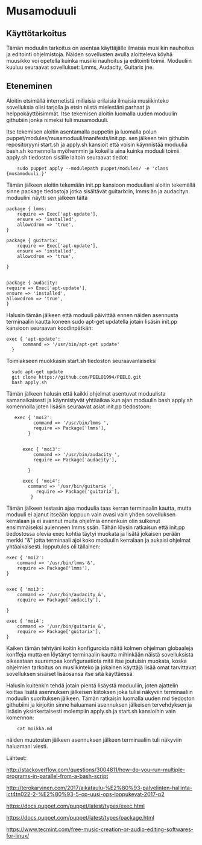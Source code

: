 # Musamoduuli

## Käyttötarkoitus

Tämän moduulin tarkoitus on asentaa käyttäjälle ilmaisia musiikin nauhoitus ja editointi ohjelmistoja.
Näiden sovellusten avulla aloitteleva köyhä muusikko voi opetella kuinka musiiki nauhoitus ja editointi toimii.
Moduuliin kuuluu seuraavat sovellukset: Lmms, Audacity, Guitarix jne.


## Eteneminen

Aloitin etsimällä internetistä millaisia erilaisia ilmaisia musiikinteko sovelluksia olisi tarjolla
ja etsin niistä mielestäni parhaat ja helppokäyttöisimmät. 
Itse tekemisen aloitin luomalla uuden moduulin githubiin jonka nimeksi tuli musamoduuli.

Itse tekemisen aloitin asentamalla puppetin ja luomalla polun puppet/modules/musamoduuli/manifests/init.pp.
sen jälkeen tein githubin repositoryyni start.sh ja apply.sh kansioit että voisin käynnistää moduulia bash.sh komennolla myöhemmin ja kokeilla aina kuinka moduuli toimii.
apply.sh tiedoston sisälle laitoin seuraavat tiedot:

        sudo puppet apply --modulepath puppet/modules/ -e 'class {musamoduuli:}'  
        
Tämän jälkeen aloitin tekemään init.pp kansioon moduuliani aloitin tekemällä sinne package tiedostoja jotka sisältävät guitarix:in, lmms:än ja audacityn. 
moduulini näytti sen jälkeen tältä
    
    package { lmms:
		require => Exec['apt-update'],
		ensure => 'installed',
		allowcdrom => 'true',
	}

	package { guitarix:
		require => Exec['apt-update'],
		ensure => 'installed',
		allowcdrom => 'true',

	}

	
	package { audacity:
    require => Exec['apt-update'],
    ensure => 'installed',
    allowcdrom => 'true',
    }
    
    
Halusin tämän jälkeen että moduuli päivittää ennen näiden asennusta terminaalin kautta koneen sudo apt-get updatella jotain lisäsin init.pp kansioon seuraavan koodinpätkän:

    exec { 'apt-update':
		  command => '/usr/bin/apt-get update'
      }
      
 Toimiakseen muokkasin start.sh tiedoston seuraavanlaiseksi
 
      sudo apt-get update
      git clone https://github.com/PEELO1994/PEELO.git
      bash apply.sh
      
      
 Tämän jälkeen halusin että kaikki ohjelmat asentuvat moduulista samanaikaisesti ja käynnistyvät yhtäaikaa kun ajan moduulin bash apply.sh komennolla joten lisäsin seuraavat asiat init.pp tiedostoon:
 
       exec { 'moi2':
		      command => '/usr/bin/lmms ',
		      require => Package['lmms'],
	        }
  

	      exec { 'moi3':
		      command => '/usr/bin/audacity ',
		      require => Package['audacity'],
	
	        }

	      exec { 'moi4':
	       	command => '/usr/bin/guitarix ',		
		       require => Package['guitarix'],
	         }	

Tämän jälkeen testasin ajaa moduulia taas kerran terminaalin kautta, mutta moduuli ei ajanut itseään loppuun vain avasi vain yhden sovelluksen kerralaan ja ei avannut muita ohjelmia ennenkuin olin sulkenut ensimmäiseksi auienneen lmms:ssän.
Tähän löysin ratkaisun että init.pp tiedostossa olevia exec kohtia täytyi muokata ja lisätä jokaisen perään merkki "&" jotta terminaali ajoi koko moduulin kerralaan ja aukaisi ohjelmat yhtäaikaisesti.
lopputulos oli tällainen:
              
    exec { 'moi2':
		command => '/usr/bin/lmms &',
		require => Package['lmms'],
	}


	exec { 'moi3':
		command => '/usr/bin/audacity &',
		require => Package['audacity'],
	
	}

	exec { 'moi4':
		command => '/usr/bin/guitarix &',		
		require => Package['guitarix'],
	}	
      
Kaiken tämän tehtyäni koitin konfiguroida näitä kolmen ohjelman globaaleja konffeja mutta en löytänyt terminaalin kautta mihinkään näistä sovelluksista oikeastaan suurempaa konfiguraatiota mitä itse joutuisin muokata, koska ohjelmien tarkoitus on musiikinteko ja jokainen käyttäjä lisää omat tarvittavat sovelluksen sisäiset lisäosansa itse sitä käyttäessä.

Halusin kuitenkin tehdä jotain pientä lisäystä moduuliin, joten ajattelin koittaa lisätä asennuksen jälkeisen kiitoksen joka tulisi näkyviin terminaaliin moduulin suorituksen jälkeen.
Tämän ratkaisin luomalla uuden md tiedoston githubiini ja kirjoitin sinne haluamani asennuksen jälkeisen tervehdyksen ja lisäsin yksinkertaisesti molempiin apply.sh ja start.sh kansioihin vain komennon:
      
        cat moikka.md
        
näiden muutosten jälkeen asennuksen jälkeen terminaaliin tuli näkyviin haluamani viesti.

      



Lähteet:


http://stackoverflow.com/questions/3004811/how-do-you-run-multiple-programs-in-parallel-from-a-bash-script

http://terokarvinen.com/2017/aikataulu-%E2%80%93-palvelinten-hallinta-ict4tn022-2-%E2%80%93-5-op-uusi-ops-loppukevat-2017-p2

https://docs.puppet.com/puppet/latest/types/exec.html

https://docs.puppet.com/puppet/latest/types/package.html

https://www.tecmint.com/free-music-creation-or-audio-editing-softwares-for-linux/
